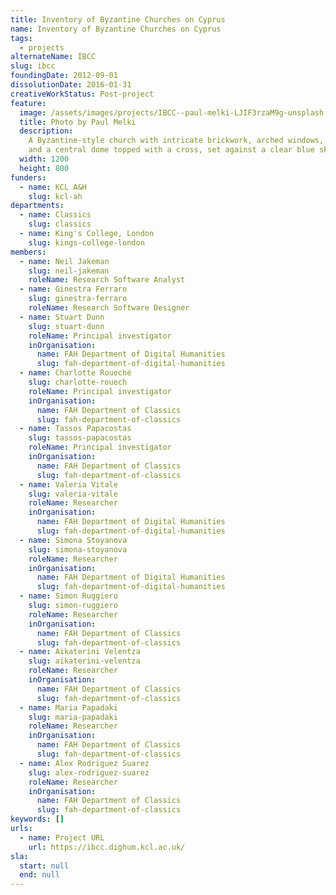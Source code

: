 ```yaml
---
title: Inventory of Byzantine Churches on Cyprus
name: Inventory of Byzantine Churches on Cyprus
tags:
  - projects
alternateName: IBCC
slug: ibcc
foundingDate: 2012-09-01
dissolutionDate: 2016-01-31
creativeWorkStatus: Post-project
feature:
  image: /assets/images/projects/IBCC--paul-melki-LJIF3rzaM9g-unsplash.jpg
  title: Photo by Paul Melki
  description:
    A Byzantine-style church with intricate brickwork, arched windows,
    and a central dome topped with a cross, set against a clear blue sky.
  width: 1200
  height: 800
funders:
  - name: KCL A&H
    slug: kcl-ah
departments:
  - name: Classics
    slug: classics
  - name: King's College, London
    slug: kings-college-london
members:
  - name: Neil Jakeman
    slug: neil-jakeman
    roleName: Research Software Analyst
  - name: Ginestra Ferraro
    slug: ginestra-ferraro
    roleName: Research Software Designer
  - name: Stuart Dunn
    slug: stuart-dunn
    roleName: Principal investigator
    inOrganisation:
      name: FAH Department of Digital Humanities
      slug: fah-department-of-digital-humanities
  - name: Charlotte Roueché
    slug: charlotte-rouech
    roleName: Principal investigator
    inOrganisation:
      name: FAH Department of Classics
      slug: fah-department-of-classics
  - name: Tassos Papacostas
    slug: tassos-papacostas
    roleName: Principal investigator
    inOrganisation:
      name: FAH Department of Classics
      slug: fah-department-of-classics
  - name: Valeria Vitale
    slug: valeria-vitale
    roleName: Researcher
    inOrganisation:
      name: FAH Department of Digital Humanities
      slug: fah-department-of-digital-humanities
  - name: Simona Stoyanova
    slug: simona-stoyanova
    roleName: Researcher
    inOrganisation:
      name: FAH Department of Digital Humanities
      slug: fah-department-of-digital-humanities
  - name: Simon Ruggiero
    slug: simon-ruggiero
    roleName: Researcher
    inOrganisation:
      name: FAH Department of Classics
      slug: fah-department-of-classics
  - name: Aikaterini Velentza
    slug: aikaterini-velentza
    roleName: Researcher
    inOrganisation:
      name: FAH Department of Classics
      slug: fah-department-of-classics
  - name: Maria Papadaki
    slug: maria-papadaki
    roleName: Researcher
    inOrganisation:
      name: FAH Department of Classics
      slug: fah-department-of-classics
  - name: Alex Rodriguez Suarez
    slug: alex-rodriguez-suarez
    roleName: Researcher
    inOrganisation:
      name: FAH Department of Classics
      slug: fah-department-of-classics
keywords: []
urls:
  - name: Project URL
    url: https://ibcc.dighum.kcl.ac.uk/
sla:
  start: null
  end: null
---
```

